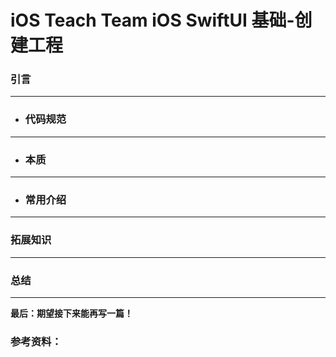 # iOS Teach Team iOS SwiftUI 基础-创建工程

### **引言**

---
* ### **代码规范**

---
* ### **本质**

---
* ### **常用介绍**

---
### **拓展知识**

---
### **总结**


---
**最后：期望接下来能再写一篇！**

### **参考资料：**